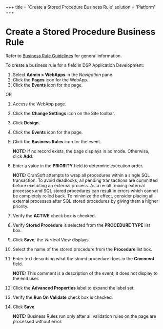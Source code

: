 +++
title = 'Create a Stored Procedure Business Rule'
solution = 'Platform'
+++

# Create a Stored Procedure Business Rule

Refer to [Business Rule Guidelines](Business_Rule_Guidelines) for
general information.

To create a business rule for a field in DSP Application Development:

1.  Select **Admin \> WebApps** in the *Navigation* pane.
2.  Click the **Pages** icon for the WebApp.
3.  Click the **Events** icon for the page.

OR

1.  Access the WebApp page.

2.  Click the **Change Settings** icon on the Site toolbar.

3.  Click **Design**.

4.  Click the **Events** icon for the page.

5.  Click the **Business Rules** icon for the event.
    
    **NOTE:** If no record exists, the page displays in ad mode.
    Otherwise, click **Add**.

6.  Enter a value in the **PRIORITY** field to determine execution
    order.
    
    **NOTE:** CranSoft attempts to wrap all procedures within a single
    SQL transaction. To avoid deadlocks, all pending transactions are
    committed before executing an external process. As a result, mixing
    external processes and SQL stored procedures can result in errors
    which cannot be completely rolled back. To minimize the effect,
    consider placing all external processes after SQL stored procedures
    by giving them a higher priority.

7.  Verify the **ACTIVE** check box is checked.

8.  Verify **Stored Procedure** is selected from the **PROCEDURE TYPE**
    list box.

9.  Click **Save**; the *Vertical* View displays.

10. Select the name of the stored procedure from the **Procedure** list
    box.

11. Enter text describing what the stored procedure does in the
    **Comment** field.
    
    **NOTE:** This comment is a description of the event; it does not
    display to the end user.

12. Click the **Advanced Properties** label to expand the label set.

13. Verify the **Run On Validate** check box is checked.

14. Click **Save**.
    
    **NOTE:** Business Rules run only after all validation rules on the
    page are processed without error.

